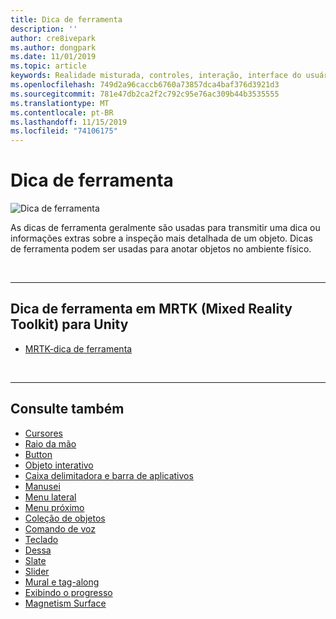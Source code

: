 ```yaml
---
title: Dica de ferramenta
description: ''
author: cre8ivepark
ms.author: dongpark
ms.date: 11/01/2019
ms.topic: article
keywords: Realidade misturada, controles, interação, interface do usuário, UX
ms.openlocfilehash: 749d2a96caccb6760a73857dca4baf376d3921d3
ms.sourcegitcommit: 781e47db2ca2f2c792c95e76ac309b44b3535555
ms.translationtype: MT
ms.contentlocale: pt-BR
ms.lasthandoff: 11/15/2019
ms.locfileid: "74106175"
---
```

# <a name="tooltip"></a>Dica de ferramenta

![Dica de ferramenta](images/UX/UX_Hero_Tooltip.jpg)

As dicas de ferramenta geralmente são usadas para transmitir uma dica ou informações extras sobre a inspeção mais detalhada de um objeto. Dicas de ferramenta podem ser usadas para anotar objetos no ambiente físico.

<br>

---

## <a name="tooltip-in-mrtkmixed-reality-toolkit-for-unity"></a>Dica de ferramenta em MRTK (Mixed Reality Toolkit) para Unity

* [MRTK-dica de ferramenta](https://microsoft.github.io/MixedRealityToolkit-Unity/Documentation/README_Tooltip.html)

<br>

---

## <a name="see-also"></a>Consulte também

* [Cursores](cursors.md)
* [Raio da mão](point-and-commit.md)
* [Button](button.md)
* [Objeto interativo](interactable-object.md)
* [Caixa delimitadora e barra de aplicativos](app-bar-and-bounding-box.md)
* [Manusei](direct-manipulation.md)
* [Menu lateral](hand-menu.md)
* [Menu próximo](near-menu.md)
* [Coleção de objetos](object-collection.md)
* [Comando de voz](voice-input.md)
* [Teclado](keyboard.md)
* [Dessa](tooltip.md)
* [Slate](slate.md)
* [Slider](slider.md)
* [Mural e tag-along](billboarding-and-tag-along.md)
* [Exibindo o progresso](progress.md)
* [Magnetism Surface](surface-magnetism.md)
